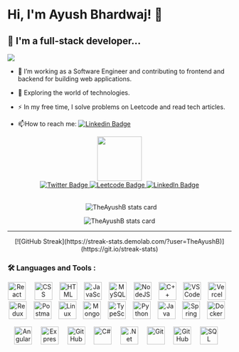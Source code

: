 # Hi, I'm Ayush Bhardwaj! 👋
## 🚀 I'm a full-stack developer...

![](https://komarev.com/ghpvc/?username=TheAyushB&color=dc143c&label=Profile+Visits)

- :telescope: I’m working as a Software Engineer and contributing to frontend and backend for building web applications.

- :seedling: Exploring the world of technologies.

- :zap: In my free time, I solve problems on Leetcode and read tech articles.

- :mailbox:How to reach me: [![Linkedin Badge](https://img.shields.io/badge/-TheAyushB-blue?style=flat&logo=Linkedin&logoColor=white)](https://www.linkedin.com/in/TheAyushB)
  
<div id="header" align="center">
  <img src="https://media.giphy.com/media/M9gbBd9nbDrOTu1Mqx/giphy.gif" width="100"/>

  <div id="badges">
    <a href="https://www.twitter.com/">
      <img src="https://img.shields.io/badge/Twitter-blue?style=flat-square&logo=twitter&logoColor=white" alt="Twitter Badge"/>
    </a>
    <a href="https://leetcode.com/TheAyushB/">
      <img src="https://img.shields.io/badge/Leetcode-black?style=flat-square&logo=leetcode&logoColor=white" alt="Leetcode Badge"/>
    </a>
    <a href="https://www.linkedin.com/in/TheAyushB">
      <img src="https://img.shields.io/badge/LinkedIn-blue?style=flat-square&logo=linkedin&logoColor=white" alt="LinkedIn Badge"/>
    </a>
  </div>
  <br />
  <p>&nbsp;
  <img align="center" src="https://github-readme-stats.vercel.app/api?username=TheAyushB&show_icons=true&theme=default&title_color=000000&text_color=000000&bg_color=ffffff&hide_border=true" alt="TheAyushB stats card" /></p>
  <p>
  <img align="center" src="https://github-readme-stats.vercel.app/api/top-langs?username=TheAyushB&theme=radical&title_color=000000&text_color=000000&bg_color=ffffff&hide_border=true&layout=compact" alt="TheAyushB stats card" /></p>
</div>
<hr />
<div align="center">
  [![GitHub Streak](https://streak-stats.demolab.com/?user=TheAyushB)](https://git.io/streak-stats)
</div>


### :hammer_and_wrench: Languages and Tools :
<div align="center">
  <img src="https://www.svgrepo.com/show/374032/reactjs.svg" title="React" alt="React" width="40" height="40"/> &nbsp; &nbsp; 
  <img src="https://www.svgrepo.com/show/452185/css-3.svg"  title="CSS3" alt="CSS" width="40" height="40"/>&nbsp; &nbsp;
  <img src="https://www.svgrepo.com/show/452228/html-5.svg" title="HTML5" alt="HTML" width="40" height="40"/>&nbsp; &nbsp;
  <img src="https://www.svgrepo.com/show/349419/javascript.svg" title="JavaScript" alt="JavaScript" width="40" height="40"/>&nbsp; &nbsp;
  <img src="https://www.svgrepo.com/show/473731/mysql.svg" title="MySQL"  alt="MySQL" width="40" height="40"/>&nbsp; &nbsp;
  <img src="https://www.svgrepo.com/show/378837/node.svg" title="NodeJS" alt="NodeJS" width="40" height="40"/>&nbsp; &nbsp;
  <img src="https://www.svgrepo.com/show/373528/cpp3.svg" title="C++" alt="C++" width="40" height="40"/>&nbsp; &nbsp;
  <img src="https://www.svgrepo.com/show/452129/vs-code.svg" title="VS Code" alt="VS Code" width="40" height="40"/>&nbsp; &nbsp;
  <img src="https://www.svgrepo.com/show/354513/vercel-icon.svg" title="Vercel" alt="Vercel" width="40" height="40"/>&nbsp; &nbsp;
  <br/>
  <img src="https://www.svgrepo.com/show/452093/redux.svg" title="Redux" alt="Redux" width="40" height="40"/>&nbsp; &nbsp;
  <img src="https://www.svgrepo.com/show/354202/postman-icon.svg" title="Postman" alt="Postman" width="40" height="40"/>&nbsp; &nbsp;
  <img src="https://www.svgrepo.com/show/448236/linux.svg" title="Linux" alt="Linux" width="40" height="40"/>&nbsp; &nbsp;
  <img src="https://www.svgrepo.com/show/331488/mongodb.svg" title="MongoDB" alt="MongoDB" width="40" height="40"/>&nbsp; &nbsp;
  <img src="https://www.svgrepo.com/show/349540/typescript.svg" title="TypeScript" alt="TypeScript" width="40" height="40"/>&nbsp; &nbsp;
  <img src="https://www.svgrepo.com/show/452091/python.svg" title="Python" alt="Python" width="40" height="40"/>&nbsp; &nbsp;
  <img src="https://www.svgrepo.com/show/452234/java.svg" title="Java" alt="Java" width="40" height="40" />&nbsp; &nbsp;
  <img src="https://www.svgrepo.com/show/354380/spring-icon.svg" title="Spring" alt="Spring" width="40" height="40"/>&nbsp; &nbsp;
  <img src="https://www.svgrepo.com/show/373553/docker.svg" title="Docker" alt="Docker" width="40" height="40"/>&nbsp; &nbsp;
  
  <img src="https://www.svgrepo.com/show/373427/angular.svg" title="Angular" alt="Angular" width="40" height="40"/>&nbsp;&nbsp; &nbsp;
  <img src="https://www.svgrepo.com/show/330398/express.svg" title="Express" alt="Express" width="40" height="40"/>&nbsp;&nbsp; &nbsp;
  <img src="https://www.svgrepo.com/show/512317/github-142.svg" title="GitHub" alt="GitHub" width="40" height="40"/>&nbsp;&nbsp; &nbsp;
  <img src="https://www.svgrepo.com/show/452184/csharp.svg" title="C#" alt="C#" width="40" height="40"/>&nbsp;&nbsp; &nbsp;
  <img src="https://www.svgrepo.com/show/473592/dotnet.svg" title=".Net" alt=".Net" width="40" height="40"/>&nbsp;&nbsp; &nbsp;
  <img src="https://www.svgrepo.com/show/452210/git.svg" title="Git" alt="Git" width="40" height="40"/>&nbsp;&nbsp; &nbsp;
  <img src="https://static-00.iconduck.com/assets.00/brand-github-copilot-icon-512x443-uynt7dzf.png" title="GitHub Copilot" alt="GitHub Copilot" width="40" height="40"/>&nbsp;&nbsp; &nbsp;
  <img src="https://www.svgrepo.com/show/7344/sql-file-format-symbol.svg" title="SQL" alt="SQL" width="40" height="40"/>&nbsp;&nbsp; &nbsp;

</div>
